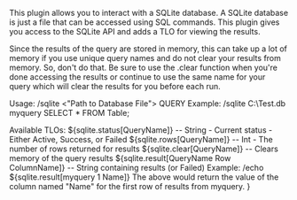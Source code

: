 This plugin allows you to interact with a SQLite database.  A SQLite database is just a file that
can be accessed using SQL commands.  This plugin gives you access to the SQLite API and adds
a TLO for viewing the results.

Since the results of the query are stored in memory, this can take up a lot of memory if you use
unique query names and do not clear your results from memory.  So, don't do that.  Be sure to use
the .clear function when you're done accessing the results or continue to use the same name for
your query which will clear the results for you before each run.

Usage:
	/sqlite <"Path to Database File"> <QueryName> QUERY
Example:
	/sqlite C:\Test.db myquery SELECT * FROM Table;

Available TLOs:
	${sqlite.status[QueryName]} -- String - Current status - Either Active, Success, or Failed
	${sqlite.rows[QueryName]} -- Int - The number of rows returned for results
	${sqlite.clear[QueryName]} -- Clears memory of the query results
	${sqlite.result[QueryName Row ColumnName]} -- String containing results (or Failed)
Example:
	/echo ${sqlite.result[myquery 1 Name]}
The above would return the value of the column named "Name" for the first row of results from myquery.
			}